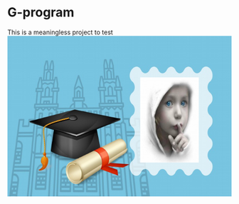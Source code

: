 # G-program
This is a meaningless project to test
![image](https://github.com/HowkeWayne/G-program/blob/master/Image/G.png)
